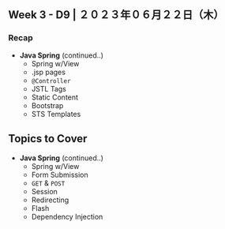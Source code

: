 ## **Week 3** - D9 |  ２０２３年０６月２２日（木）

### Recap

- **Java Spring** (continued..)
    - Spring w/View
    - .jsp pages
    - `@Controller`
    - JSTL Tags
    - Static Content
    - Bootstrap
    - STS Templates


## Topics to Cover

- **Java Spring** (continued..)
    - Spring w/View
    - Form Submission
    - `GET` & `POST`
    - Session
    - Redirecting
    - Flash
    - Dependency Injection
